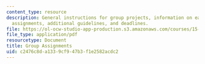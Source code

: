 ```yaml
---
content_type: resource
description: General instructions for group projects, information on each of three
  assignments, additional guidelines, and deadlines.
file: https://ol-ocw-studio-app-production.s3.amazonaws.com/courses/15-351-managing-innovation-and-entrepreneurship-spring-2008/c2476c8da1339cf947b3f1e2582acdc2_group.pdf
file_type: application/pdf
resourcetype: Document
title: Group Assignments
uid: c2476c8d-a133-9cf9-47b3-f1e2582acdc2
---
```

